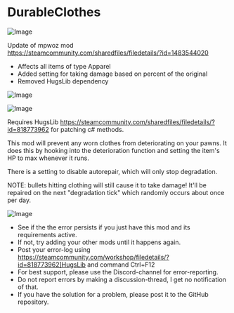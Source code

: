 # DurableClothes

![Image](https://i.imgur.com/buuPQel.png)

Update of mpwoz mod
https://steamcommunity.com/sharedfiles/filedetails/?id=1483544020

- Affects all items of type Apparel
- Added setting for taking damage based on percent of the original
- Removed HugsLib dependency

![Image](https://i.imgur.com/pufA0kM.png)

	
![Image](https://i.imgur.com/Z4GOv8H.png)


Requires HugsLib https://steamcommunity.com/sharedfiles/filedetails/?id=818773962 for patching c# methods.
        
This mod will prevent any worn clothes from deteriorating on your pawns. It does this by hooking into the deterioration function and setting the item's HP to max whenever it runs.
        
There is a setting to disable autorepair, which will only stop degradation.

NOTE: bullets hitting clothing will still cause it to take damage! It'll be repaired on the next "degradation tick" which randomly occurs about once per day.


![Image](https://i.imgur.com/PwoNOj4.png)



-  See if the the error persists if you just have this mod and its requirements active.
-  If not, try adding your other mods until it happens again.
-  Post your error-log using https://steamcommunity.com/workshop/filedetails/?id=818773962]HugsLib and command Ctrl+F12
-  For best support, please use the Discord-channel for error-reporting.
-  Do not report errors by making a discussion-thread, I get no notification of that.
-  If you have the solution for a problem, please post it to the GitHub repository.




